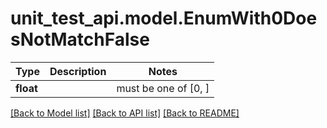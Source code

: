 # unit_test_api.model.EnumWith0DoesNotMatchFalse

Type | Description | Notes
------------- | ------------- | -------------
**float** |  |  must be one of [0, ]

[[Back to Model list]](../../README.md#documentation-for-models) [[Back to API list]](../../README.md#documentation-for-api-endpoints) [[Back to README]](../../README.md)

